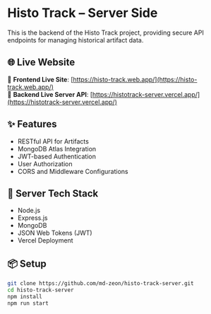 # Histo Track – Server Side

This is the backend of the Histo Track project, providing secure API endpoints for managing historical artifact data.

## 🌐 Live Website

🔗 **Frontend Live Site**: [https://histo-track.web.app/](https://histo-track.web.app/)  
🔗 **Backend Live Server API**: [https://histotrack-server.vercel.app/](https://histotrack-server.vercel.app/)

## ✨ Features

- RESTful API for Artifacts
- MongoDB Atlas Integration
- JWT-based Authentication
- User Authorization
- CORS and Middleware Configurations

## 🚀 Server Tech Stack

- Node.js
- Express.js
- MongoDB
- JSON Web Tokens (JWT)
- Vercel Deployment

## 📦 Setup

```bash
git clone https://github.com/md-zeon/histo-track-server.git
cd histo-track-server
npm install
npm run start
```
